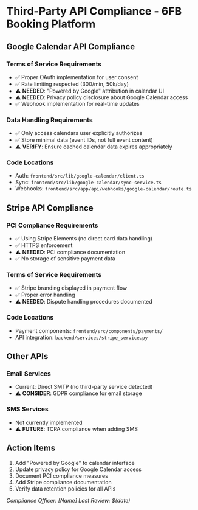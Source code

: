# Third-Party API Compliance - 6FB Booking Platform

## Google Calendar API Compliance

### Terms of Service Requirements
- ✅ Proper OAuth implementation for user consent
- ✅ Rate limiting respected (300/min, 50k/day)
- ⚠️ **NEEDED**: "Powered by Google" attribution in calendar UI
- ⚠️ **NEEDED**: Privacy policy disclosure about Google Calendar access
- ✅ Webhook implementation for real-time updates

### Data Handling Requirements
- ✅ Only access calendars user explicitly authorizes
- ✅ Store minimal data (event IDs, not full event content)
- ⚠️ **VERIFY**: Ensure cached calendar data expires appropriately

### Code Locations
- Auth: `frontend/src/lib/google-calendar/client.ts`
- Sync: `frontend/src/lib/google-calendar/sync-service.ts`
- Webhooks: `frontend/src/app/api/webhooks/google-calendar/route.ts`

## Stripe API Compliance

### PCI Compliance Requirements
- ✅ Using Stripe Elements (no direct card data handling)
- ✅ HTTPS enforcement
- ⚠️ **NEEDED**: PCI compliance documentation
- ✅ No storage of sensitive payment data

### Terms of Service Requirements
- ✅ Stripe branding displayed in payment flow
- ✅ Proper error handling
- ⚠️ **NEEDED**: Dispute handling procedures documented

### Code Locations
- Payment components: `frontend/src/components/payments/`
- API integration: `backend/services/stripe_service.py`

## Other APIs

### Email Services
- Current: Direct SMTP (no third-party service detected)
- ⚠️ **CONSIDER**: GDPR compliance for email storage

### SMS Services
- Not currently implemented
- ⚠️ **FUTURE**: TCPA compliance when adding SMS

## Action Items
1. Add "Powered by Google" to calendar interface
2. Update privacy policy for Google Calendar access
3. Document PCI compliance measures
4. Add Stripe compliance documentation
5. Verify data retention policies for all APIs

*Compliance Officer: [Name]*
*Last Review: $(date)*
